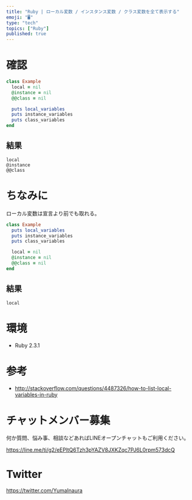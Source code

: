 ```yaml
---
title: "Ruby | ローカル変数 / インスタンス変数 / クラス変数を全て表示する"
emoji: "🖥"
type: "tech"
topics: ["Ruby"]
published: true
---
```


# 確認

```rb
class Example
  local = nil
  @instance = nil
  @@class = nil

  puts local_variables
  puts instance_variables
  puts class_variables
end
```

## 結果

```
local
@instance
@@class
```

# ちなみに

ローカル変数は宣言より前でも取れる。

```rb
class Example
  puts local_variables
  puts instance_variables
  puts class_variables

  local = nil
  @instance = nil
  @@class = nil
end
```

## 結果

```
local
```

# 環境

- Ruby 2.3.1

# 参考

- http://stackoverflow.com/questions/4487326/how-to-list-local-variables-in-ruby








<!-- Update From Qiita API -->

# チャットメンバー募集


何か質問、悩み事、相談などあればLINEオープンチャットもご利用ください。

https://line.me/ti/g2/eEPltQ6Tzh3pYAZV8JXKZqc7PJ6L0rpm573dcQ





# Twitter


https://twitter.com/YumaInaura


<!-- Update From Qiita API -->



